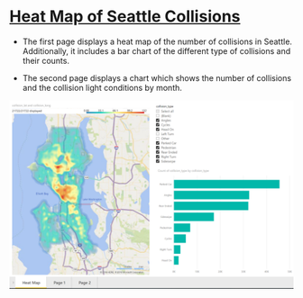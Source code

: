 # [Heat Map of Seattle Collisions](https://app.powerbi.com/view?r=eyJrIjoiODU4ZmI2MzAtZGFkOS00ODljLTg3YTItOTQ1NTAwZjgwODVjIiwidCI6ImY2YjZkZDViLWYwMmYtNDQxYS05OWEwLTE2MmFjNTA2MGJkMiIsImMiOjZ9)

- The first page displays a heat map of the number of collisions in Seattle. Additionally, it includes a bar chart of the different type of collisions and their counts.

- The second page displays a chart which shows the number of collisions and the collision light conditions by month.

[![Heat Map](heat-map.png)](https://app.powerbi.com/view?r=eyJrIjoiODU4ZmI2MzAtZGFkOS00ODljLTg3YTItOTQ1NTAwZjgwODVjIiwidCI6ImY2YjZkZDViLWYwMmYtNDQxYS05OWEwLTE2MmFjNTA2MGJkMiIsImMiOjZ9)
